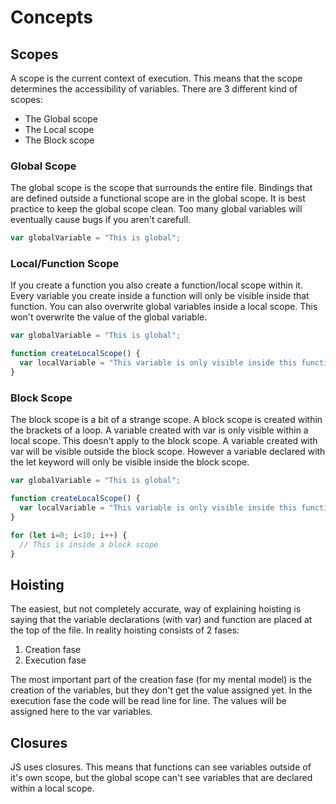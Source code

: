 # Concepts

## Scopes
A scope is the current context of execution. This means that the scope determines the accessibility of variables. There are 3 different kind of scopes:
- The Global scope
- The Local scope
- The Block scope

### Global Scope
The global scope is the scope that surrounds the entire file. Bindings that are defined outside a functional scope are in the global scope. It is best practice to keep the global scope clean. Too many global variables will eventually cause bugs if you aren't carefull.
```js
var globalVariable = "This is global";
```

### Local/Function Scope
If you create a function you also create a function/local scope within it. Every variable you create inside a function will only be visible inside that function. You can also overwrite global variables inside a local scope. This won't overwrite the value of the global variable.
```js
var globalVariable = "This is global";

function createLocalScope() {
  var localVariable = "This variable is only visible inside this function";
}
```

### Block Scope
The block scope is a bit of a strange scope. A block scope is created within the brackets of a loop. A variable created with var is only visible within a local scope. This doesn't apply to the block scope. A variable created with var will be visible outside the block scope. However a variable declared with the let keyword will only be visible inside the block scope. 
```js
var globalVariable = "This is global";

function createLocalScope() {
  var localVariable = "This variable is only visible inside this function";
}

for (let i=0; i<10; i++) {
  // This is inside a block scope
}
```

## Hoisting
The easiest, but not completely accurate, way of explaining hoisting is saying that the variable declarations (with var) and function are placed at the top of the file. In reality hoisting consists of 2 fases: 
1. Creation fase
2. Execution fase

The most important part of the creation fase (for my mental model) is the creation of the variables, but they don't get the value assigned yet.
In the execution fase the code will be read line for line. The values will be assigned here to the var variables.

## Closures
JS uses closures. This means that functions can see variables outside of it's own scope, but the global scope can't see variables that are declared within a local scope.

